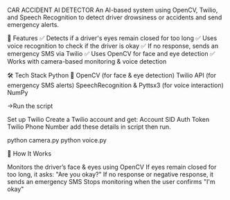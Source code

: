 CAR ACCIDENT AI DETECTOR
An AI-based system using OpenCV, Twilio, and Speech Recognition to detect driver drowsiness or accidents and send emergency alerts.

📌 Features
✅ Detects if a driver's eyes remain closed for too long
✅ Uses voice recognition to check if the driver is okay
✅ If no response, sends an emergency SMS via Twilio
✅ Uses OpenCV for face and eye detection
✅ Works with camera-based monitoring & voice detection

🛠️ Tech Stack
Python 🐍
OpenCV (for face & eye detection)
Twilio API (for emergency SMS alerts)
SpeechRecognition & Pyttsx3 (for voice interaction)
NumPy

 ->Run the script

 Set up Twilio
Create a Twilio account and get:
Account SID
Auth Token
Twilio Phone Number
add these details in script then run.
 
python camera.py
python voice.py

📌 How It Works

Monitors the driver’s face & eyes using OpenCV
If eyes remain closed for too long, it asks: "Are you okay?"
If no response or negative response, it sends an emergency SMS
Stops monitoring when the user confirms "I'm okay"
 
